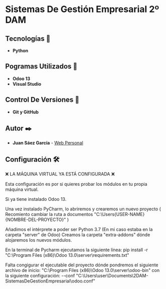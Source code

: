 # Sistemas De Gestión Empresarial 2º DAM

## Tecnologías 🚀

* **Python**  

## Pogramas Utilizados 📌

* **Odoo 13**
* **Visual Studio**

## Control De Versiones 📌

* **Git y GitHub**

## Autor ✒️

* **Juan Sáez García** -  [Web Personal](https://juamber.com)

## Configuración 🛠️

❌ LA MÁQUINA VIRTUAL YA ESTÁ CONFIGURADA ❌

Esta configuración es por si quieres probar los módulos en tu propia máquina virtual.

Si ya tiene instalado Odoo 13.

Una vez instalado PyCharm, lo abriremos y crearemos un nuevo proyecto ( Recomiento cambiar la ruta a documentos "C:\Users\{USER-NAME}\{NOMBRE-DEL-PROYECTO}" )

Añadimos el intérprete a poder ser Python 3.7 (En mi caso estaba en la carpeta "server" de Odoo)
Creamos la carpeta "extra-addons" dónde alojaremos los nuevos módulos.

En la terminal de Pycharm ejecutamos la siguiente línea:
pip install -r "C:\Program Files (x86)\Odoo 13.0\server\requirements.txt"

Falta congigurar el ejecutable del proyecto dónde pondremos el siguiente archivo de inicio: "C:\Program Files (x86)\Odoo 13.0\server\odoo-bin" con la siguiente configuración: --conf "C:\Users\user\Documents\2DAM-SistemasDeGestionEmpresarial\odoo.conf"

